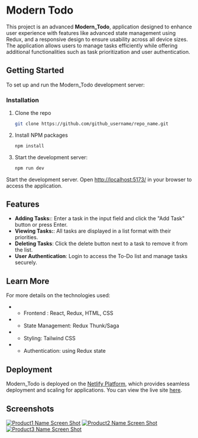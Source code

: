 # Modern Todo
 

This project is an advanced **Modern_Todo**, application designed to enhance user experience with features like  advanced state management using Redux, and a responsive design to ensure usability across all device sizes. The application allows users to manage tasks efficiently while offering additional functionalities such as task prioritization and user authentication.

## Getting Started

To set up and run the Modern_Todo development server:
### Installation
1. Clone the repo
   ```sh
   git clone https://github.com/github_username/repo_name.git
   ```
2. Install NPM packages
   ```sh
   npm install
    ```
3. Start the development server:
   ```sh
   npm run dev 
    ```

 Start the development server.
 Open [ http://localhost:5173/]( http://localhost:5173/) in your browser to access the application.




## Features

- **Adding Tasks:**: Enter a task in the input field and click the "Add Task" button or press Enter.
- **Viewing Tasks:**: All tasks are displayed in a list format with their priorities.
- **Deleting Tasks**: Click the delete button next to a task to remove it from the list.
- **User Authentication**: Login to access the To-Do list and manage tasks securely.

## Learn More

For more details on the technologies used:

- * Frontend : React, Redux, HTML, CSS

- * State Management: Redux Thunk/Saga

- * Styling: Tailwind CSS

- * Authentication: using Redux state

## Deployment

Modern_Todo is deployed on the [Netlify Platform](https://app.netlify.com//), which provides seamless deployment and scaling for  applications. You can view the live site [here](https://modern-todo-web.netlify.app/).

## Screenshots
[![Product1 Name Screen Shot](./public/images/start.png)](https://example.com)
[![Product2 Name Screen Shot](./public/images/task.png)](https://example.com)
[![Product3 Name Screen Shot](./public/images/comp.png)](https://example.com)